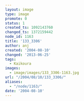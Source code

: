 ```yaml
---
layout: image
type: image
promote: 0
status: 1
created_ts: 1092143760
changed_ts: 1372159442
node_id: 1163
title: '133_3306'
author: anj
created: '2004-08-10'
changed: '2013-06-25'
tags:
  - Kaikoura
images:
  - image/images/133_3306-1163.jpg
url: "/2004/08/10/133_3306/"
aliases:
  - "/node/1163/"
date: '2004-08-10'
---
```



